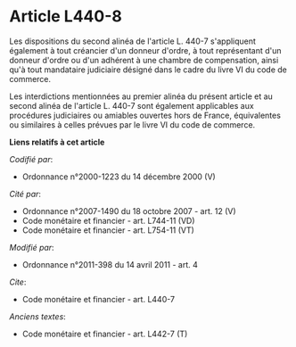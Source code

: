 # Article L440-8

Les dispositions du second alinéa de l'article L. 440-7 s'appliquent également à tout créancier d'un donneur d'ordre, à tout
représentant d'un donneur d'ordre ou d'un adhérent à une chambre de compensation, ainsi qu'à tout mandataire judiciaire
désigné dans le cadre du livre VI du code de commerce. 

Les interdictions mentionnées au premier alinéa du présent article et au second alinéa de l'article L. 440-7 sont également
applicables aux procédures judiciaires ou amiables ouvertes hors de France, équivalentes ou similaires à celles prévues par
le livre VI du code de commerce.

**Liens relatifs à cet article**

_Codifié par_:

  - Ordonnance n°2000-1223 du 14 décembre 2000 (V)

_Cité par_:

  - Ordonnance n°2007-1490 du 18 octobre 2007 - art. 12 (V)
  - Code monétaire et financier - art. L744-11 (VD)
  - Code monétaire et financier - art. L754-11 (VT)

_Modifié par_:

  - Ordonnance n°2011-398 du 14 avril 2011 - art. 4

_Cite_:

  - Code monétaire et financier - art. L440-7

_Anciens textes_:

  - Code monétaire et financier - art. L442-7 (T)
